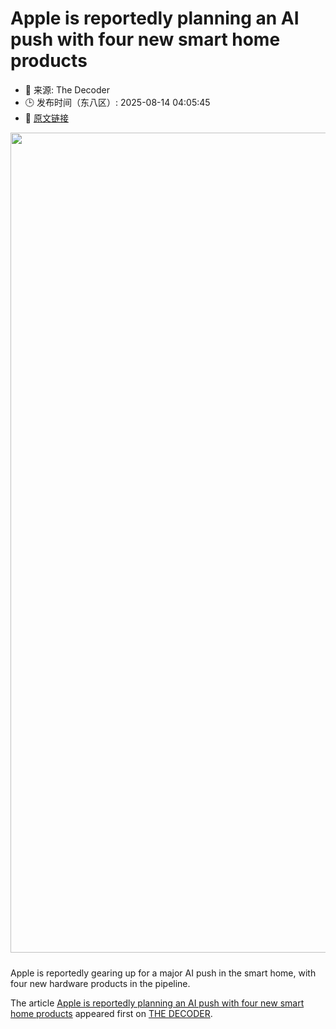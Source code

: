# Apple is reportedly planning an AI push with four new smart home products
- 📅 来源: The Decoder
- 🕒 发布时间（东八区）: 2025-08-14 04:05:45
- 🔗 [原文链接](https://the-decoder.com/apple-is-reportedly-planning-an-ai-push-with-four-new-smart-home-products/)

<p><img alt="" class="attachment-full size-full wp-post-image" height="736" src="https://the-decoder.com/wp-content/uploads/2024/08/apple_robotic_hand.png" style="height: auto; margin-bottom: 10px;" width="1312" /></p>
<p>        Apple is reportedly gearing up for a major AI push in the smart home, with four new hardware products in the pipeline.</p>
<p>The article <a href="https://the-decoder.com/apple-is-reportedly-planning-an-ai-push-with-four-new-smart-home-products/">Apple is reportedly planning an AI push with four new smart home products</a> appeared first on <a href="https://the-decoder.com">THE DECODER</a>.</p>